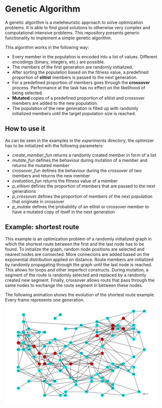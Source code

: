 # Genetic Algorithm
A genetic algorithm is a meteheuristic approach to solve optimization problems. It is able to find good solutions to otherwise very complex and computational intensive problems. 
This repository presents generic functionality to implement a simple genetic algorithm. 

This algorithm works in the following way: 
- Every member in the population is encoded into a list of values. Different encodings (binary, integers, etc.) are possible. 
- The members of the first generation are randomly initialized. 
- After sorting the population based on the fitness value, a predefined proportion of **elitist** members is passed to the next generation. 
- For a predefined proportion of members goes through the **crossover** process. Performance at the task has no effect on the likelihood of being selected. 
- **Mutated** copies of a predefined proportion of elitist and crossover members are added to the new population. 
- The population of the new generation is filled up with randomly initialized members until the target population size is reached. 

## How to use it
As can be seen in the examples in the *experiments* directory, the optimizer has to be initialized wih the following parameters: 
- *create_member_fun* returns a randomly created member in form of a list
- *mutate_fun* defines the behaviour during mutation of a member and returns the mutated member
- *crossover_fun* defines the behaviour during the crossover of two members and returns the new member
- *evaluation_fun* returns the fitness value of a member
- *p_elitism* defines the proportion of members that are passed to the next generations
- *p_crossover* defines the proportion of members of the next population that originate in crossover
- *p_mutate* defines the probability of an elitist or crossover member to have a mutated copy of itself in the next generation

## Example: shortest route
This example is an optimization problem of a randomly initialized graph in which the shortest route between the first and the last node has to be found. 
To initialize the graph, random node positions are selected and nearest nodes are connected. More connecions are added based on the exponential distribution applied on distance. 
Route members are initialized by randomly propagating through the graph until the last node is reached. This allows for loops and other imperfect constructs. 
During mutation, a segment of the route is randomly selected and replaced by a randomly created new segment. 
Finally, crossover allows routs that pass through the same nodes to exchange the route segment in between these nodes. 

The following animation shows the evolution of the shortest route example. Every frame represents one generation. 
![](example_shortest_route.gif)

